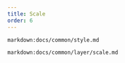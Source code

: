 ```yaml
---
title: Scale
order: 6
---
```


`markdown:docs/common/style.md`

`markdown:docs/common/layer/scale.md`